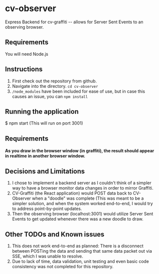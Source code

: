 # cv-observer

Express Backend for cv-graffiti -- allows for Server Sent Events to an observing browser.

## Requirements

You will need Node.js

## Instructions

1. First check out the repository from github.
2. Navigate into the directory. `cd cv-observer`
3. `/node_modules` have been included for ease of use, but in case this causes an issue, you can `npm install`

## Running the application

$ npm start
(This will run on port 3001)

## Requirements

#### As you draw in the browser window (in graffiti), the result should appear in realtime in another browser window.

## Decisions and Limitations

1. I chose to implement a backend server as I couldn't think of a simpler way to have a browser monitor data changes in order to mirror Graffiti.
2. CV-Graffiti (the React application) would POST data back to CV-Observer when a "doodle" was complete (This was meant to be a simpler solution, and when the system worked end-to-end, I would try to address point-by-point updates.
3. Then the observing browser (localhost:3001) would utilize Server Sent Events to get updated whenever there was a new doodle to draw.

## Other TODOs and Known issues

1. This does not work end-to-end as planned: There is a disconnect between POSTing the data and sending that same data packet out via SSE, which I was unable to resolve.
2. Due to lack of time, data validation, unit testing and even basic code consistency was not completed for this repository.
